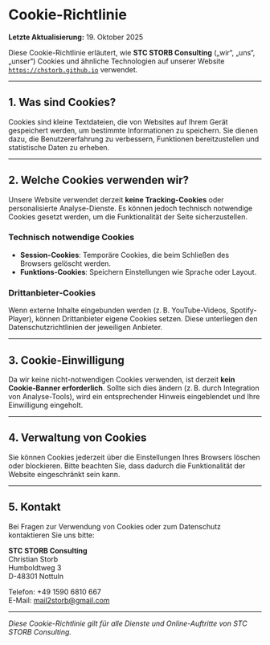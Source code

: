 # Cookie-Richtlinie

**Letzte Aktualisierung:** 19. Oktober 2025

Diese Cookie-Richtlinie erläutert, wie **STC STORB Consulting** („wir“, „uns“, „unser“) Cookies und ähnliche Technologien auf unserer Website [`https://chstorb.github.io`](https://chstorb.github.io) verwendet.

---

## 1. Was sind Cookies?

Cookies sind kleine Textdateien, die von Websites auf Ihrem Gerät gespeichert werden, um bestimmte Informationen zu speichern. Sie dienen dazu, die Benutzererfahrung zu verbessern, Funktionen bereitzustellen und statistische Daten zu erheben.

---

## 2. Welche Cookies verwenden wir?

Unsere Website verwendet derzeit **keine Tracking-Cookies** oder personalisierte Analyse-Dienste. Es können jedoch technisch notwendige Cookies gesetzt werden, um die Funktionalität der Seite sicherzustellen.

### Technisch notwendige Cookies

- **Session-Cookies**: Temporäre Cookies, die beim Schließen des Browsers gelöscht werden.
- **Funktions-Cookies**: Speichern Einstellungen wie Sprache oder Layout.

### Drittanbieter-Cookies

Wenn externe Inhalte eingebunden werden (z. B. YouTube-Videos, Spotify-Player), können Drittanbieter eigene Cookies setzen. Diese unterliegen den Datenschutzrichtlinien der jeweiligen Anbieter.

---

## 3. Cookie-Einwilligung

Da wir keine nicht-notwendigen Cookies verwenden, ist derzeit **kein Cookie-Banner erforderlich**. Sollte sich dies ändern (z. B. durch Integration von Analyse-Tools), wird ein entsprechender Hinweis eingeblendet und Ihre Einwilligung eingeholt.

---

## 4. Verwaltung von Cookies

Sie können Cookies jederzeit über die Einstellungen Ihres Browsers löschen oder blockieren. Bitte beachten Sie, dass dadurch die Funktionalität der Website eingeschränkt sein kann.

---

## 5. Kontakt

Bei Fragen zur Verwendung von Cookies oder zum Datenschutz kontaktieren Sie uns bitte:

**STC STORB Consulting**  
Christian Storb  
Humboldtweg 3  
D-48301 Nottuln  

Telefon: +49 1590 6810 667  
E-Mail: [mail2storb@gmail.com](mailto:mail2storb@gmail.com)

---

*Diese Cookie-Richtlinie gilt für alle Dienste und Online-Auftritte von STC STORB Consulting.*
